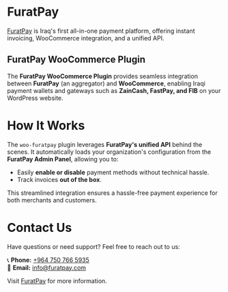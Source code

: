 
# FuratPay  
[FuratPay](https://furatpay.com) is Iraq's first all-in-one payment platform, offering instant invoicing, WooCommerce integration, and a unified API.  

## FuratPay WooCommerce Plugin  
The **FuratPay WooCommerce Plugin** provides seamless integration between **FuratPay** (an aggregator) and **WooCommerce**, enabling Iraqi payment wallets and gateways such as **ZainCash, FastPay, and FIB** on your WordPress website.  

# How It Works  
The `woo-furatpay` plugin leverages **FuratPay's unified API** behind the scenes. It automatically loads your organization's configuration from the **FuratPay Admin Panel**, allowing you to:  

- Easily **enable or disable** payment methods without technical hassle.  
- Track invoices **out of the box**.  

This streamlined integration ensures a hassle-free payment experience for both merchants and customers.  

# Contact Us  
Have questions or need support? Feel free to reach out to us:  

📞 **Phone:** [+964 750 766 5935](tel:+9647507665935)  
📧 **Email:** [info@furatpay.com](mailto:info@furatpay.com)  

Visit [FuratPay](https://furatpay.com) for more information.  
